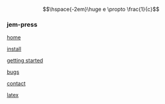 <!--<p style="text-align: center;">-->
<!--<img src="images/print.png" width=150 height=150>-->
<!--</p>-->
$$\hspace{-2em}\huge e \propto \frac{1}{c}$$

### jem-press
[home](index.html)

[install](install.html)

[getting started](getting_started.html)

[bugs](bugs.html)

[contact](contact.html)

[latex](latex.html)

